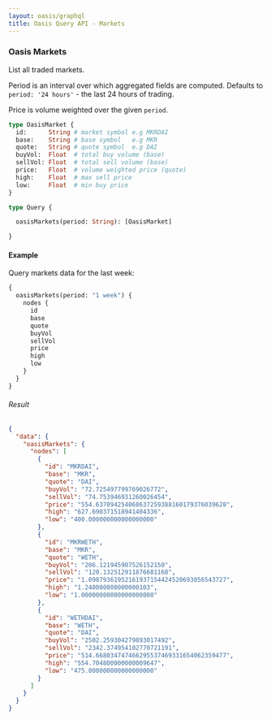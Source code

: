 ```yaml
---
layout: oasis/graphql
title: Oasis Query API - Markets
---
```


### Oasis Markets

List all traded markets.

Period is an interval over which aggregated fields are computed. Defaults to
`period: '24 hours'` - the last 24 hours of trading.

Price is volume weighted over the given `period`.

```graphql
type OasisMarket {
  id:      String # market symbol e.g MKRDAI
  base:    String # base symbol   e.g MKR
  quote:   String # quote symbol  e.g DAI
  buyVol:  Float  # total buy volume (base)
  sellVol: Float  # total sell volume (base)
  price:   Float  # volume weighted price (quote)
  high:    Float  # max sell price
  low:     Float  # min buy price
}
```

```graphql
type Query {

  oasisMarkets(period: String): [OasisMarket]

}
```

#### Example

Query markets data for the last week:

```graphql
{
  oasisMarkets(period: "1 week") {
    nodes {
      id
      base
      quote
      buyVol
      sellVol
      price
      high
      low
    }
  }
}
```

###### Result

```json
{
  "data": {
    "oasisMarkets": {
      "nodes": [
        {
          "id": "MKRDAI",
          "base": "MKR",
          "quote": "DAI",
          "buyVol": "72.725497799769026772",
          "sellVol": "74.753946931260026454",
          "price": "554.637094254068637259388160179376039628",
          "high": "627.690371518941404336",
          "low": "400.000000000000000000"
        },
        {
          "id": "MKRWETH",
          "base": "MKR",
          "quote": "WETH",
          "buyVol": "206.121945907526152150",
          "sellVol": "120.132512911876681168",
          "price": "1.09879361952161937154424520693056543727",
          "high": "1.240000000000000103",
          "low": "1.00000000000000000000"
        },
        {
          "id": "WETHDAI",
          "base": "WETH",
          "quote": "DAI",
          "buyVol": "2502.259304279893017492",
          "sellVol": "2342.374954102770721191",
          "price": "514.668034747466295537469331654062359477",
          "high": "554.704800000000009647",
          "low": "475.000000000000000000"
        }
      ]
    }
  }
}
```
